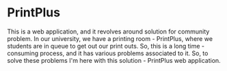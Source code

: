 # PrintPlus
This is a web application, and it revolves around  solution for community problem. In our university, we have a printing room - PrintPlus, where we students are in queue to get out our print outs. So, this is a long time - consuming process, and it has various problems associated to it. So, to solve these problems I'm here with this solution - PrintPlus web application.
